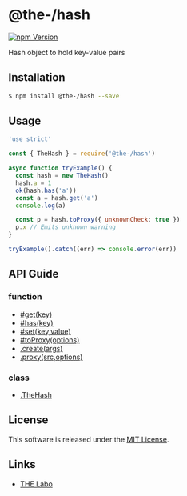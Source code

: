 @the-/hash
==========

<!---
This file is generated by the-tmpl. Do not update manually.
--->

<!-- Badge Start -->
<a name="badges"></a>

[![npm Version][bd_npm_shield_url]][bd_npm_url]

[bd_repo_url]: https://github.com/the-labo/the
[bd_travis_url]: http://travis-ci.org/the-labo/the
[bd_travis_shield_url]: http://img.shields.io/travis/the-labo/the.svg?style=flat
[bd_travis_com_url]: http://travis-ci.com/the-labo/the
[bd_travis_com_shield_url]: https://api.travis-ci.com/the-labo/the.svg?token=
[bd_license_url]: https://github.com/the-labo/the/blob/master/LICENSE
[bd_npm_url]: http://www.npmjs.org/package/@the-/hash
[bd_npm_shield_url]: http://img.shields.io/npm/v/@the-/hash.svg?style=flat
[bd_standard_url]: http://standardjs.com/
[bd_standard_shield_url]: https://img.shields.io/badge/code%20style-standard-brightgreen.svg

<!-- Badge End -->


<!-- Description Start -->
<a name="description"></a>

Hash object to hold key-value pairs

<!-- Description End -->


<!-- Overview Start -->
<a name="overview"></a>



<!-- Overview End -->


<!-- Sections Start -->
<a name="sections"></a>

<!-- Section from "doc/readme/01.Installation.md.hbs" Start -->

<a name="section-doc-readme-01-installation-md"></a>

Installation
-----

```bash
$ npm install @the-/hash --save
```


<!-- Section from "doc/readme/01.Installation.md.hbs" End -->

<!-- Section from "doc/readme/02.Usage.md.hbs" Start -->

<a name="section-doc-readme-02-usage-md"></a>

Usage
---------

```javascript
'use strict'

const { TheHash } = require('@the-/hash')

async function tryExample() {
  const hash = new TheHash()
  hash.a = 1
  ok(hash.has('a'))
  const a = hash.get('a')
  console.log(a)

  const p = hash.toProxy({ unknownCheck: true })
  p.x // Emits unknown warning
}

tryExample().catch((err) => console.error(err))

```


<!-- Section from "doc/readme/02.Usage.md.hbs" End -->


<!-- Sections Start -->

<a name="api"></a>

## API Guide

### function
- [#get(key)](./doc/api/api.md#module_@the-/hash.TheHash#get)
- [#has(key)](./doc/api/api.md#module_@the-/hash.TheHash#has)
- [#set(key,value)](./doc/api/api.md#module_@the-/hash.TheHash#set)
- [#toProxy(options)](./doc/api/api.md#module_@the-/hash.TheHash#toProxy)
- [.create(args)](./doc/api/api.md#module_@the-/hash.create)
- [.proxy(src,options)](./doc/api/api.md#module_@the-/hash.proxy)
### class
- [.TheHash](./doc/api/api.md#module_@the-/hash.TheHash)

<!-- LICENSE Start -->
<a name="license"></a>

License
-------
This software is released under the [MIT License](https://github.com/the-labo/the/blob/master/LICENSE).

<!-- LICENSE End -->


<!-- Links Start -->
<a name="links"></a>

Links
------

+ [THE Labo][the_labo_url]

[the_labo_url]: https://github.com/the-labo

<!-- Links End -->
